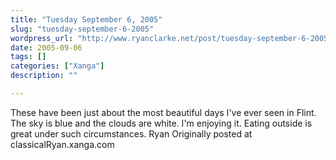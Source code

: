 ```yaml
---
title: "Tuesday September 6, 2005"
slug: "tuesday-september-6-2005"
wordpress_url: "http://www.ryanclarke.net/post/tuesday-september-6-2005/"
date: 2005-09-06
tags: []
categories: ["Xanga"]
description: ""

---
```


These have been just about the most beautiful days I've ever seen in Flint. The sky is blue and the clouds are white. I'm enjoying it. Eating outside is great under such circumstances.
 Ryan
Originally posted at classicalRyan.xanga.com
